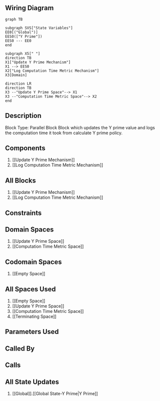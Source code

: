 ## Wiring Diagram

```mermaid
graph TB

subgraph SVS["State Variables"]
EE0[("Global")]
EES0(["Y Prime"])
EES0 --- EE0
end

subgraph X5[" "]
direction TB
X1["Update Y Prime Mechanism"]
X1 --> EES0
X2["Log Computation Time Metric Mechanism"]
X3[Domain]

direction LR
direction TB
X3 --"Update Y Prime Space"--> X1
X3 --"Computation Time Metric Space"--> X2
end
```

## Description

Block Type: Parallel Block
Block which updates the Y prime value and logs the computation time it took from calculate Y prime policy.
## Components
1. [[Update Y Prime Mechanism]]
2. [[Log Computation Time Metric Mechanism]]

## All Blocks
1. [[Update Y Prime Mechanism]]
2. [[Log Computation Time Metric Mechanism]]

## Constraints

## Domain Spaces
1. [[Update Y Prime Space]]
2. [[Computation Time Metric Space]]

## Codomain Spaces
1. [[Empty Space]]

## All Spaces Used
1. [[Empty Space]]
2. [[Update Y Prime Space]]
3. [[Computation Time Metric Space]]
4. [[Terminating Space]]

## Parameters Used

## Called By

## Calls

## All State Updates
1. [[Global]].[[Global State-Y Prime|Y Prime]]

